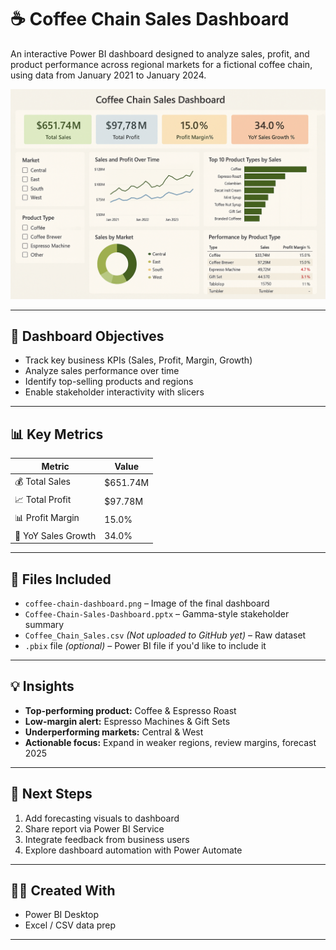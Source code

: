 # ☕ Coffee Chain Sales Dashboard

An interactive Power BI dashboard designed to analyze sales, profit, and product performance across regional markets for a fictional coffee chain, using data from January 2021 to January 2024.

![Dashboard Screenshot](./coffee-chain-dashboard.png)

---

## 📌 Dashboard Objectives
- Track key business KPIs (Sales, Profit, Margin, Growth)
- Analyze sales performance over time
- Identify top-selling products and regions
- Enable stakeholder interactivity with slicers

---

## 📊 Key Metrics
| Metric               | Value      |
|----------------------|------------|
| 💰 Total Sales        | $651.74M   |
| 📈 Total Profit       | $97.78M    |
| 📊 Profit Margin      | 15.0%      |
| 🚀 YoY Sales Growth   | 34.0%      |

---

## 📁 Files Included
- `coffee-chain-dashboard.png` – Image of the final dashboard
- `Coffee-Chain-Sales-Dashboard.pptx` – Gamma-style stakeholder summary
- `Coffee_Chain_Sales.csv` *(Not uploaded to GitHub yet)* – Raw dataset
- `.pbix` file *(optional)* – Power BI file if you'd like to include it

---

## 💡 Insights
- **Top-performing product:** Coffee & Espresso Roast
- **Low-margin alert:** Espresso Machines & Gift Sets
- **Underperforming markets:** Central & West
- **Actionable focus:** Expand in weaker regions, review margins, forecast 2025

---

## 🚀 Next Steps
1. Add forecasting visuals to dashboard
2. Share report via Power BI Service
3. Integrate feedback from business users
4. Explore dashboard automation with Power Automate

---

## 🧑‍💻 Created With
- Power BI Desktop
- Excel / CSV data prep

---


